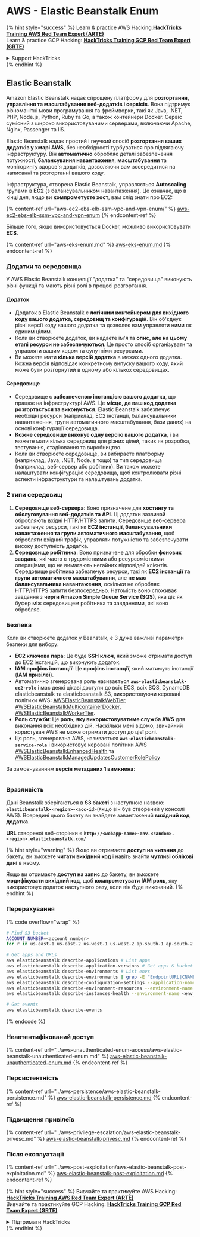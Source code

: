 # AWS - Elastic Beanstalk Enum

{% hint style="success" %}
Learn & practice AWS Hacking:<img src="../../../.gitbook/assets/image (1) (1) (1) (1).png" alt="" data-size="line">[**HackTricks Training AWS Red Team Expert (ARTE)**](https://training.hacktricks.xyz/courses/arte)<img src="../../../.gitbook/assets/image (1) (1) (1) (1).png" alt="" data-size="line">\
Learn & practice GCP Hacking: <img src="../../../.gitbook/assets/image (2) (1).png" alt="" data-size="line">[**HackTricks Training GCP Red Team Expert (GRTE)**<img src="../../../.gitbook/assets/image (2) (1).png" alt="" data-size="line">](https://training.hacktricks.xyz/courses/grte)

<details>

<summary>Support HackTricks</summary>

* Check the [**subscription plans**](https://github.com/sponsors/carlospolop)!
* **Join the** 💬 [**Discord group**](https://discord.gg/hRep4RUj7f) or the [**telegram group**](https://t.me/peass) or **follow** us on **Twitter** 🐦 [**@hacktricks\_live**](https://twitter.com/hacktricks_live)**.**
* **Share hacking tricks by submitting PRs to the** [**HackTricks**](https://github.com/carlospolop/hacktricks) and [**HackTricks Cloud**](https://github.com/carlospolop/hacktricks-cloud) github repos.

</details>
{% endhint %}

## Elastic Beanstalk

Amazon Elastic Beanstalk надає спрощену платформу для **розгортання, управління та масштабування веб-додатків і сервісів**. Вона підтримує різноманітні мови програмування та фреймворки, такі як Java, .NET, PHP, Node.js, Python, Ruby та Go, а також контейнери Docker. Сервіс сумісний з широко використовуваними серверами, включаючи Apache, Nginx, Passenger та IIS.

Elastic Beanstalk надає простий і гнучкий спосіб **розгортання ваших додатків у хмарі AWS**, без необхідності турбуватися про підлягаючу інфраструктуру. Він **автоматично** обробляє деталі забезпечення потужності, **балансування навантаження**, **масштабування** та моніторингу здоров'я додатків, дозволяючи вам зосередитися на написанні та розгортанні вашого коду.

Інфраструктура, створена Elastic Beanstalk, управляється **Autoscaling** групами в **EC2** (з балансувальником навантаження). Це означає, що в кінці дня, якщо ви **компрометуєте хост**, вам слід знати про EC2:

{% content-ref url="aws-ec2-ebs-elb-ssm-vpc-and-vpn-enum/" %}
[aws-ec2-ebs-elb-ssm-vpc-and-vpn-enum](aws-ec2-ebs-elb-ssm-vpc-and-vpn-enum/)
{% endcontent-ref %}

Більше того, якщо використовується Docker, можливо використовувати **ECS**.

{% content-ref url="aws-eks-enum.md" %}
[aws-eks-enum.md](aws-eks-enum.md)
{% endcontent-ref %}

### Додатки та середовища

У AWS Elastic Beanstalk концепції "додатка" та "середовища" виконують різні функції та мають різні ролі в процесі розгортання.

#### Додаток

* Додаток в Elastic Beanstalk є **логічним контейнером для вихідного коду вашого додатка, середовищ та конфігурацій**. Він об'єднує різні версії коду вашого додатка та дозволяє вам управляти ними як єдиним цілим.
* Коли ви створюєте додаток, ви надаєте ім'я та **опис, але на цьому етапі ресурси не забезпечуються**. Це просто спосіб організувати та управляти вашим кодом та супутніми ресурсами.
* Ви можете мати **кілька версій додатка** в межах одного додатка. Кожна версія відповідає конкретному випуску вашого коду, який може бути розгорнутий в одному або кількох середовищах.

#### Середовище

* Середовище є **забезпеченою інстанцією вашого додатка**, що працює на інфраструктурі AWS. Це **місце, де ваш код додатка розгортається та виконується**. Elastic Beanstalk забезпечує необхідні ресурси (наприклад, EC2 інстанції, балансувальники навантаження, групи автоматичного масштабування, бази даних) на основі конфігурації середовища.
* **Кожне середовище виконує одну версію вашого додатка**, і ви можете мати кілька середовищ для різних цілей, таких як розробка, тестування, стадіювання та виробництво.
* Коли ви створюєте середовище, ви вибираєте платформу (наприклад, Java, .NET, Node.js тощо) та тип середовища (наприклад, веб-сервер або робітник). Ви також можете налаштувати конфігурацію середовища, щоб контролювати різні аспекти інфраструктури та налаштувань додатка.

### 2 типи середовищ

1. **Середовище веб-сервера**: Воно призначене для **хостингу та обслуговування веб-додатків та API**. Ці додатки зазвичай обробляють вхідні HTTP/HTTPS запити. Середовище веб-сервера забезпечує ресурси, такі як **EC2 інстанції, балансувальники навантаження та групи автоматичного масштабування**, щоб обробляти вхідний трафік, управляти потужністю та забезпечувати високу доступність додатка.
2. **Середовище робітника**: Воно призначене для обробки **фонових завдань**, які часто є трудомісткими або ресурсомісткими операціями, що не вимагають негайних відповідей клієнтів. Середовище робітника забезпечує ресурси, такі як **EC2 інстанції та групи автоматичного масштабування**, але **не має балансувальника навантаження**, оскільки не обробляє HTTP/HTTPS запити безпосередньо. Натомість воно споживає завдання з **черги Amazon Simple Queue Service (SQS)**, яка діє як буфер між середовищем робітника та завданнями, які воно обробляє.

### Безпека

Коли ви створюєте додаток у Beanstalk, є 3 дуже важливі параметри безпеки для вибору:

* **EC2 ключова пара**: Це буде **SSH ключ**, який зможе отримати доступ до EC2 інстанцій, що виконують додаток.
* **IAM профіль інстанції**: Це **профіль інстанції**, який матимуть інстанції (**IAM привілеї**).
* Автоматично згенерована роль називається **`aws-elasticbeanstalk-ec2-role`** і має деякі цікаві доступи до всіх ECS, всіх SQS, DynamoDB elasticbeanstalk та elasticbeanstalk S3, використовуючи керовані політики AWS: [AWSElasticBeanstalkWebTier](https://us-east-1.console.aws.amazon.com/iam/home#/policies/arn:aws:iam::aws:policy/AWSElasticBeanstalkWebTier), [AWSElasticBeanstalkMulticontainerDocker](https://us-east-1.console.aws.amazon.com/iam/home#/policies/arn:aws:iam::aws:policy/AWSElasticBeanstalkMulticontainerDocker), [AWSElasticBeanstalkWorkerTier](https://us-east-1.console.aws.amazon.com/iam/home#/policies/arn:aws:iam::aws:policy/AWSElasticBeanstalkWorkerTier).
* **Роль служби**: Це **роль, яку використовуватиме служба AWS** для виконання всіх необхідних дій. Наскільки мені відомо, звичайний користувач AWS не може отримати доступ до цієї ролі.
* Ця роль, згенерована AWS, називається **`aws-elasticbeanstalk-service-role`** і використовує керовані політики AWS [AWSElasticBeanstalkEnhancedHealth](https://us-east-1.console.aws.amazon.com/iam/home#/policies/arn:aws:iam::aws:policy/service-role/AWSElasticBeanstalkEnhancedHealth) та [AWSElasticBeanstalkManagedUpdatesCustomerRolePolicy](https://us-east-1.console.aws.amazon.com/iamv2/home?region=us-east-1#/roles/details/aws-elasticbeanstalk-service-role?section=permissions)

За замовчуванням **версія метаданих 1 вимкнена**:

<figure><img src="../../../.gitbook/assets/image (103).png" alt=""><figcaption></figcaption></figure>

### Вразливість

Дані Beanstalk зберігаються в **S3 бакеті** з наступною назвою: **`elasticbeanstalk-<region>-<acc-id>`**(якщо він був створений у консолі AWS). Всередині цього бакету ви знайдете завантажений **вихідний код додатка**.

**URL** створеної веб-сторінки є **`http://<webapp-name>-env.<random>.<region>.elasticbeanstalk.com/`**

{% hint style="warning" %}
Якщо ви отримаєте **доступ на читання** до бакету, ви зможете **читати вихідний код** і навіть знайти **чутливі облікові дані** в ньому.

Якщо ви отримаєте **доступ на запис** до бакету, ви зможете **модифікувати вихідний код**, щоб **компрометувати** **IAM роль**, яку використовує додаток наступного разу, коли він буде виконаний.
{% endhint %}

### Перерахування

{% code overflow="wrap" %}
```bash
# Find S3 bucket
ACCOUNT_NUMBER=<account_number>
for r in us-east-1 us-east-2 us-west-1 us-west-2 ap-south-1 ap-south-2 ap-northeast-1 ap-northeast-2 ap-northeast-3 ap-southeast-1 ap-southeast-2 ap-southeast-3 ca-central-1 eu-central-1 eu-central-2 eu-west-1 eu-west-2 eu-west-3 eu-north-1 sa-east-1 af-south-1 ap-east-1 eu-south-1 eu-south-2 me-south-1 me-central-1; do aws s3 ls elasticbeanstalk-$r-$ACCOUNT_NUMBER 2>/dev/null && echo "Found in: elasticbeanstalk-$r-$ACCOUNT_NUMBER"; done

# Get apps and URLs
aws elasticbeanstalk describe-applications # List apps
aws elasticbeanstalk describe-application-versions # Get apps & bucket name with source code
aws elasticbeanstalk describe-environments # List envs
aws elasticbeanstalk describe-environments | grep -E "EndpointURL|CNAME"
aws elasticbeanstalk describe-configuration-settings --application-name <app_name> --environment-name <env_name>
aws elasticbeanstalk describe-environment-resources --environment-name <env_name> # Get env info such as SQS used queues
aws elasticbeanstalk describe-instances-health --environment-name <env_name> # Get the instances of an environment

# Get events
aws elasticbeanstalk describe-events
```
{% endcode %}

### Неавтентифікований доступ

{% content-ref url="../aws-unauthenticated-enum-access/aws-elastic-beanstalk-unauthenticated-enum.md" %}
[aws-elastic-beanstalk-unauthenticated-enum.md](../aws-unauthenticated-enum-access/aws-elastic-beanstalk-unauthenticated-enum.md)
{% endcontent-ref %}

### Персистентність

{% content-ref url="../aws-persistence/aws-elastic-beanstalk-persistence.md" %}
[aws-elastic-beanstalk-persistence.md](../aws-persistence/aws-elastic-beanstalk-persistence.md)
{% endcontent-ref %}

### Підвищення привілеїв

{% content-ref url="../aws-privilege-escalation/aws-elastic-beanstalk-privesc.md" %}
[aws-elastic-beanstalk-privesc.md](../aws-privilege-escalation/aws-elastic-beanstalk-privesc.md)
{% endcontent-ref %}

### Після експлуатації

{% content-ref url="../aws-post-exploitation/aws-elastic-beanstalk-post-exploitation.md" %}
[aws-elastic-beanstalk-post-exploitation.md](../aws-post-exploitation/aws-elastic-beanstalk-post-exploitation.md)
{% endcontent-ref %}

{% hint style="success" %}
Вивчайте та практикуйте AWS Hacking:<img src="../../../.gitbook/assets/image (1) (1) (1) (1).png" alt="" data-size="line">[**HackTricks Training AWS Red Team Expert (ARTE)**](https://training.hacktricks.xyz/courses/arte)<img src="../../../.gitbook/assets/image (1) (1) (1) (1).png" alt="" data-size="line">\
Вивчайте та практикуйте GCP Hacking: <img src="../../../.gitbook/assets/image (2) (1).png" alt="" data-size="line">[**HackTricks Training GCP Red Team Expert (GRTE)**<img src="../../../.gitbook/assets/image (2) (1).png" alt="" data-size="line">](https://training.hacktricks.xyz/courses/grte)

<details>

<summary>Підтримати HackTricks</summary>

* Перевірте [**плани підписки**](https://github.com/sponsors/carlospolop)!
* **Приєднуйтесь до** 💬 [**групи Discord**](https://discord.gg/hRep4RUj7f) або [**групи Telegram**](https://t.me/peass) або **слідкуйте** за нами в **Twitter** 🐦 [**@hacktricks\_live**](https://twitter.com/hacktricks_live)**.**
* **Діліться хакерськими трюками, надсилаючи PR до** [**HackTricks**](https://github.com/carlospolop/hacktricks) та [**HackTricks Cloud**](https://github.com/carlospolop/hacktricks-cloud) репозиторіїв на github.

</details>
{% endhint %}
